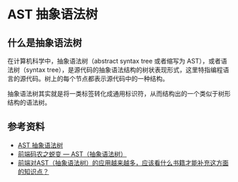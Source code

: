 # AST 抽象语法树

## 什么是抽象语法树

在计算机科学中，抽象语法树（abstract syntax tree 或者缩写为 AST），或者语法树（syntax tree），是源代码的抽象语法结构的树状表现形式，这里特指编程语言的源代码。树上的每个节点都表示源代码中的一种结构。

抽象语法树其实就是将一类标签转化成通用标识符，从而结构出的一个类似于树形结构的语法树。

## 参考资料
- [AST 抽象语法树](http://jartto.wang/2018/11/17/about-ast/)
- [前端码农之蜕变 — AST（抽象语法树）](https://zhuanlan.zhihu.com/p/51174224)
- [前端对AST（抽象语法树）的应用越来越多，应该看什么书籍才能补充这方面的知识点？](https://www.zhihu.com/question/268622554)

